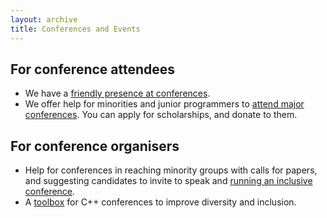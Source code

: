```yaml
---
layout: archive
title: Conferences and Events
---
```


## For conference attendees

- We have a [friendly presence at conferences](/conferences/attending-conferences).
- We offer help for minorities and junior programmers to [attend major conferences](/conferences/scholarships). You can apply for scholarships, and donate to them.

## For conference organisers

- Help for conferences in reaching minority groups with calls for papers, and suggesting candidates to invite to speak and <a class="page-link" href="/conferences/organising-conferences/">running an inclusive conference</a>.
- A [toolbox](https://github.com/include-cpp/toolboxes) for C++ conferences to improve diversity and inclusion.

